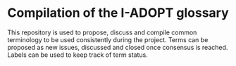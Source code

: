 # Compilation of the I-ADOPT glossary
This repository is used to propose, discuss and compile common terminology to be used consistently during the project. Terms can be proposed as new issues, discussed and closed once consensus is reached. Labels can be used to keep track of term status.

